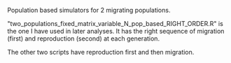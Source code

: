Population based simulators for 2 migrating populations.

"two_populations_fixed_matrix_variable_N_pop_based_RIGHT_ORDER.R" is the one I have used in later analyses.
It has the right sequence of migration (first) and reproduction (second) at each generation.

The other two scripts have reproduction first and then migration.
